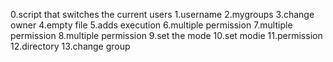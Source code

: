 0.script that switches the current users
1.username
2.mygroups
3.change owner
4.empty file
5.adds execution
6.multiple permission
7.multiple permission
8.multiple permission
9.set the mode
10.set modie
11.permission
12.directory
13.change group
